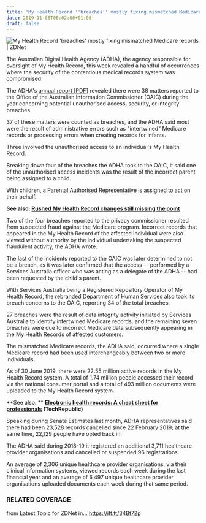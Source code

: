 ```yaml
---
title: 'My Health Record ''breaches'' mostly fixing mismatched Medicare records'
date: 2019-11-06T06:02:00+01:00
draft: false
---
```


![](https://zdnet4.cbsistatic.com/hub/i/r/2019/11/04/dc24eca8-5825-44cf-ae47-5901aecced8a/thumbnail/770x578/53195495956d33f4b9cd8259693aa5a3/istock-1057138932.jpg "My Health Record 'breaches' mostly fixing mismatched Medicare records | ZDNet")  

The Australian Digital Health Agency (ADHA), the agency responsible for oversight of My Health Record, this week revealed a handful of occurrences where the security of the contentious medical records system was compromised.

The ADHA's [annual report \[PDF\]](https://www.digitalhealth.gov.au/about-the-agency/publications/reports/annual-report/Annual_Report_Australian_Digital_Health_Agency_2018-2019_Online.pdf) revealed there were 38 matters reported to the Office of the Australian Information Commissioner (OAIC) during the year concerning potential unauthorised access, security, or integrity breaches.

37 of these matters were counted as breaches, and the ADHA said most were the result of administrative errors such as "intertwined" Medicare records or processing errors when creating records for infants.

Three involved the unauthorised access to an individual's My Health Record.

Breaking down four of the breaches the ADHA took to the OAIC, it said one of the unauthorised access incidents was the result of the incorrect parent being assigned to a child.

With children, a Parental Authorised Representative is assigned to act on their behalf.

**See also: [Rushed My Health Record changes still missing the point](https://www.zdnet.com/article/rushed-my-health-record-changes-still-missing-the-point/)**

Two of the four breaches reported to the privacy commissioner resulted from suspected fraud against the Medicare program. Incorrect records that appeared in the My Health Record of the affected individual were also viewed without authority by the individual undertaking the suspected fraudulent activity, the ADHA wrote.

The last of the incidents reported to the OAIC was later determined to not be a breach, as it was later confirmed that the access -- performed by a Services Australia officer who was acting as a delegate of the ADHA -- had been requested by the child's parent.

With Services Australia being a Registered Repository Operator of My Health Record, the rebranded Department of Human Services also took its breach concerns to the OAIC, reporting 34 of the total breaches.  

27 breaches were the result of data integrity activity initiated by Services Australia to identify intertwined Medicare records; and the remaining seven breaches were due to incorrect Medicare data subsequently appearing in the My Health Records of affected customers.

The mismatched Medicare records, the ADHA said, occurred where a single Medicare record had been used interchangeably between two or more individuals.

As of 30 June 2019, there were 22.55 million active records in the My Health Record system. A total of 1.74 million people accessed their record via the national consumer portal and a total of 493 million documents were uploaded to the My Health Record system.

**See also: ** **[Electronic health records: A cheat sheet for professionals](https://www.techrepublic.com/article/electronic-health-records-the-smart-persons-guide/) (TechRepublic)**

Speaking during Senate Estimates last month, ADHA representatives said there had been 23,528 records cancelled since 22 February 2019; at the same time, 22,129 people have opted back in.

The ADHA said during 2018-19 it registered an additional 3,711 healthcare provider organisations and cancelled or suspended 96 registrations.

An average of 2,306 unique healthcare provider organisations, via their clinical information systems, viewed records each week during the last financial year and an average of 6,497 unique healthcare provider organisations uploaded documents each week during that same period.

### RELATED COVERAGE

  
  
from Latest Topic for ZDNet in... https://ift.tt/34Bt72p